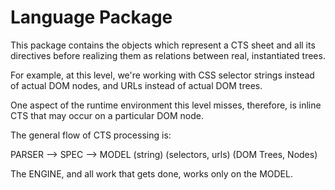 Language Package
================

This package contains the objects which represent a CTS sheet and all its
directives before realizing them as relations between real, instantiated trees.

For example, at this level, we're working with CSS selector strings instead of
actual DOM nodes, and URLs instead of actual DOM trees.

One aspect of the runtime environment this level misses, therefore, is inline
CTS that may occur on a particular DOM node.

The general flow of CTS processing is:

PARSER    -->          SPEC             -->        MODEL
(string)        (selectors, urls)           (DOM Trees, Nodes)

The ENGINE, and all work that gets done, works only on the MODEL.
